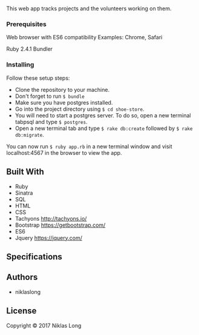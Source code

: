 # <!--Shoe-store-->

This web app tracks projects and the volunteers working on them.

### Prerequisites

Web browser with ES6 compatibility
Examples: Chrome, Safari

Ruby 2.4.1
Bundler

### Installing

Follow these setup steps:

* Clone the repository to your machine.
* Don't forget to run `$ bundle`
* Make sure you have postgres installed.
* Go into the project directory using `$ cd shoe-store`.
* You will need to start a postgres server. To do so, open a new terminal tabpsql and type `$ postgres`.
* Open a new terminal tab and type `$ rake db:create` followed by `$ rake db:migrate`.

You can now run `$ ruby app.rb` in a new terminal window and visit localhost:4567 in the browser to view the app.

## Built With

* Ruby
* Sinatra
* SQL
* HTML
* CSS
* Tachyons http://tachyons.io/
* Bootstrap https://getbootstrap.com/
* ES6
* Jquery https://jquery.com/

## Specifications

<!--| behavior                                           | input                                | output  |
|----------------------------------------------------|:------------------------------------:|:-------:|
| User can add, edit, delete, view projects          | See `project_spec.rb`                | idem    |
| User can add, edit, delete, view volunteers        | See `volunteer_spec.rb`              | id.     |
| Root lists all projects and all volunteers         | See `volunteer_integration_spec.rb`  | id.     |
| Project page lists all projects and info           | See `volunteer_integration_spec.rb`  | id.     |
| Volunteer page lists all projects and info         | See `volunteer_integration_spec.rb`  | id.     |
| Volunteer page lets user edit name of volunteer    | See `volunteer_integration_spec.rb`  | id.     |
| Volunteer page lets user add project for volunteer | See `volunteer_integration_spec.rb`  | id.     |-->

## Authors

* niklaslong

## License

Copyright © 2017 Niklas Long
